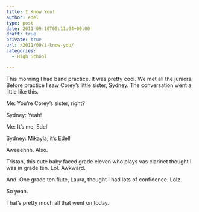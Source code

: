 ```yaml
---
title: I Know You!
author: edel
type: post
date: 2011-09-10T05:11:04+00:00
draft: true
private: true
url: /2011/09/i-know-you/
categories:
  - High School

---
```

This morning I had band practice. It was pretty cool. We met all the juniors. Before practice I saw Corey&#8217;s little sister, Sydney. The conversation went a little like this.

Me: You&#8217;re Corey&#8217;s sister, right?
  
Sydney: Yeah!
  
Me: It&#8217;s me, Edel!
  
Sydney: Mikayla, it&#8217;s Edel!

Aweeehhh. Also.

Tristan, this cute baby faced grade eleven who plays vas clarinet thought I was in grade ten. Lol. Awkward.

And. One grade ten flute, Laura, thought I had lots of confidence. Lolz.

So yeah.

That&#8217;s pretty much all that went on today.

<ol class="footnote">
</ol>